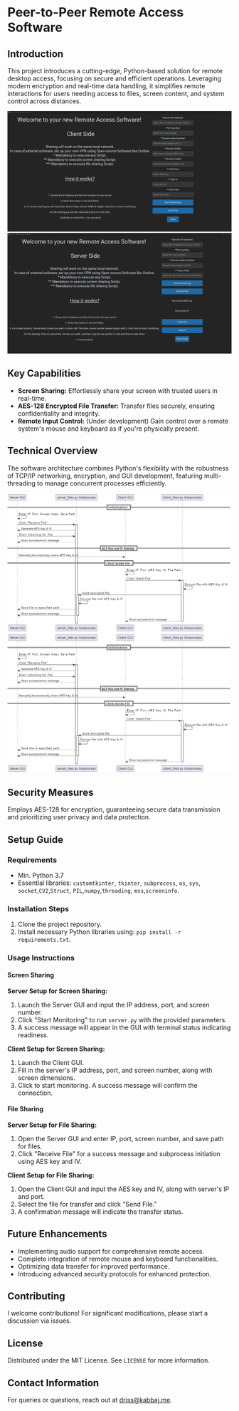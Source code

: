 # Peer-to-Peer Remote Access Software

## Introduction

This project introduces a cutting-edge, Python-based solution for remote desktop access, focusing on secure and efficient operations. Leveraging modern encryption and real-time data handling, it simplifies remote interactions for users needing access to files, screen content, and system control across distances.

![Clients GUI](Assets/client_gui.png)
![Servers GUI](Assets/server_gui.png)

## Key Capabilities

- **Screen Sharing:** Effortlessly share your screen with trusted users in real-time.
- **AES-128 Encrypted File Transfer:** Transfer files securely, ensuring confidentiality and integrity.
- **Remote Input Control:** (Under development) Gain control over a remote system's mouse and keyboard as if you're physically present.

## Technical Overview

The software architecture combines Python's flexibility with the robustness of TCP/IP networking, encryption, and GUI development, featuring multi-threading to manage concurrent processes efficiently.

![Screen-Sharings UML](Assets/screen_sharing.png)
![File-Sharings UML](Assets/file_sharing.png)

## Security Measures

Employs AES-128 for encryption, guaranteeing secure data transmission and prioritizing user privacy and data protection.

## Setup Guide

### Requirements

- Min. Python 3.7
- Essential libraries: `customtkinter`, `tkinter`, `subprocess`, `os`, `sys`, `socket`,`CV2`,`Struct`, `PIL`,`numpy`,`threading`, `mss`,`screeninfo`.

### Installation Steps

1. Clone the project repository.
2. Install necessary Python libraries using: `pip install -r requirements.txt`.

### Usage Instructions

#### Screen Sharing

**Server Setup for Screen Sharing:**

1. Launch the Server GUI and input the IP address, port, and screen number.
2. Click "Start Monitoring" to run `server.py` with the provided parameters.
3. A success message will appear in the GUI with terminal status indicating readiness.

**Client Setup for Screen Sharing:**

1. Launch the Client GUI.
2. Fill in the server's IP address, port, and screen number, along with screen dimensions.
3. Click to start monitoring. A success message will confirm the connection.

#### File Sharing

**Server Setup for File Sharing:**

1. Open the Server GUI and enter IP, port, screen number, and save path for files.
2. Click "Receive File" for a success message and subprocess initiation using AES key and IV.

**Client Setup for File Sharing:**

1. Open the Client GUI and input the AES key and IV, along with server's IP and port.
2. Select the file for transfer and click "Send File."
3. A confirmation message will indicate the transfer status.

## Future Enhancements

- Implementing audio support for comprehensive remote access.
- Complete integration of remote mouse and keyboard functionalities.
- Optimizing data transfer for improved performance.
- Introducing advanced security protocols for enhanced protection.

## Contributing

I welcome contributions! For significant modifications, please start a discussion via issues.

## License

Distributed under the MIT License. See `LICENSE` for more information.

## Contact Information

For queries or questions, reach out at driss@kabbaj.me.
